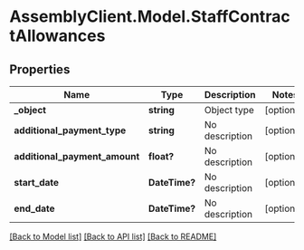 # AssemblyClient.Model.StaffContractAllowances
## Properties

Name | Type | Description | Notes
------------ | ------------- | ------------- | -------------
**_object** | **string** | Object type | [optional] 
**additional_payment_type** | **string** | No description | [optional] 
**additional_payment_amount** | **float?** | No description | [optional] 
**start_date** | **DateTime?** | No description | [optional] 
**end_date** | **DateTime?** | No description | [optional] 

[[Back to Model list]](../README.md#documentation-for-models) [[Back to API list]](../README.md#documentation-for-api-endpoints) [[Back to README]](../README.md)

